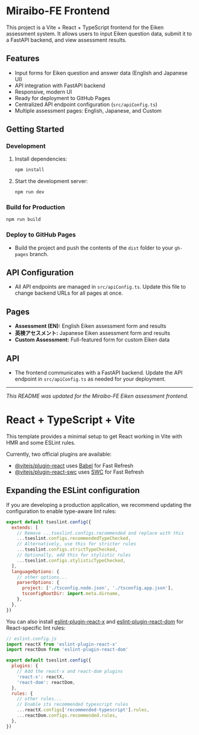 # Miraibo-FE Frontend

This project is a Vite + React + TypeScript frontend for the Eiken assessment system. It allows users to input Eiken question data, submit it to a FastAPI backend, and view assessment results.

## Features
- Input forms for Eiken question and answer data (English and Japanese UI)
- API integration with FastAPI backend
- Responsive, modern UI
- Ready for deployment to GitHub Pages
- Centralized API endpoint configuration (`src/apiConfig.ts`)
- Multiple assessment pages: English, Japanese, and Custom

## Getting Started

### Development
1. Install dependencies:
   ```bash
   npm install
   ```
2. Start the development server:
   ```bash
   npm run dev
   ```

### Build for Production
```bash
npm run build
```

### Deploy to GitHub Pages
- Build the project and push the contents of the `dist` folder to your `gh-pages` branch.

## API Configuration
- All API endpoints are managed in `src/apiConfig.ts`. Update this file to change backend URLs for all pages at once.

## Pages
- **Assessment (EN):** English Eiken assessment form and results
- **英検アセスメント:** Japanese Eiken assessment form and results
- **Custom Assessment:** Full-featured form for custom Eiken data

## API
- The frontend communicates with a FastAPI backend. Update the API endpoint in `src/apiConfig.ts` as needed for your deployment.

---

_This README was updated for the Miraibo-FE Eiken assessment frontend._

# React + TypeScript + Vite

This template provides a minimal setup to get React working in Vite with HMR and some ESLint rules.

Currently, two official plugins are available:

- [@vitejs/plugin-react](https://github.com/vitejs/vite-plugin-react/blob/main/packages/plugin-react) uses [Babel](https://babeljs.io/) for Fast Refresh
- [@vitejs/plugin-react-swc](https://github.com/vitejs/vite-plugin-react/blob/main/packages/plugin-react-swc) uses [SWC](https://swc.rs/) for Fast Refresh

## Expanding the ESLint configuration

If you are developing a production application, we recommend updating the configuration to enable type-aware lint rules:

```js
export default tseslint.config({
  extends: [
    // Remove ...tseslint.configs.recommended and replace with this
    ...tseslint.configs.recommendedTypeChecked,
    // Alternatively, use this for stricter rules
    ...tseslint.configs.strictTypeChecked,
    // Optionally, add this for stylistic rules
    ...tseslint.configs.stylisticTypeChecked,
  ],
  languageOptions: {
    // other options...
    parserOptions: {
      project: ['./tsconfig.node.json', './tsconfig.app.json'],
      tsconfigRootDir: import.meta.dirname,
    },
  },
})
```

You can also install [eslint-plugin-react-x](https://github.com/Rel1cx/eslint-react/tree/main/packages/plugins/eslint-plugin-react-x) and [eslint-plugin-react-dom](https://github.com/Rel1cx/eslint-react/tree/main/packages/plugins/eslint-plugin-react-dom) for React-specific lint rules:

```js
// eslint.config.js
import reactX from 'eslint-plugin-react-x'
import reactDom from 'eslint-plugin-react-dom'

export default tseslint.config({
  plugins: {
    // Add the react-x and react-dom plugins
    'react-x': reactX,
    'react-dom': reactDom,
  },
  rules: {
    // other rules...
    // Enable its recommended typescript rules
    ...reactX.configs['recommended-typescript'].rules,
    ...reactDom.configs.recommended.rules,
  },
})
```
